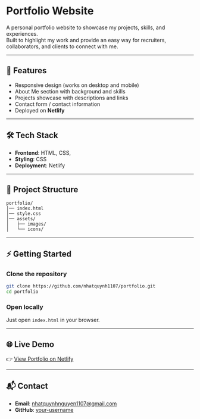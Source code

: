 # Portfolio Website

A personal portfolio website to showcase my projects, skills, and experiences.  
Built to highlight my work and provide an easy way for recruiters, collaborators, and clients to connect with me.

---

## 🚀 Features
- Responsive design (works on desktop and mobile)  
- About Me section with background and skills  
- Projects showcase with descriptions and links  
- Contact form / contact information  
- Deployed on **Netlify**

---

## 🛠️ Tech Stack
- **Frontend**: HTML, CSS,   
- **Styling**: CSS   
- **Deployment**: Netlify  

---

## 📂 Project Structure
```
portfolio/
│── index.html
│── style.css
│── assets/
│   ├── images/
│   └── icons/
```

---

## ⚡ Getting Started

### Clone the repository
```bash
git clone https://github.com/nhatquynh1107/portfolio.git
cd portfolio
```

### Open locally
Just open `index.html` in your browser.  

---

## 🌐 Live Demo
👉 [View Portfolio on Netlify](https://portfolionhatquynh.netlify.app/)  

---

## 📬 Contact
- **Email**: nhatquynhnguyen1107@gmail.com  
- **GitHub**: [your-username](https://github.com/nhatquynh1107)  
